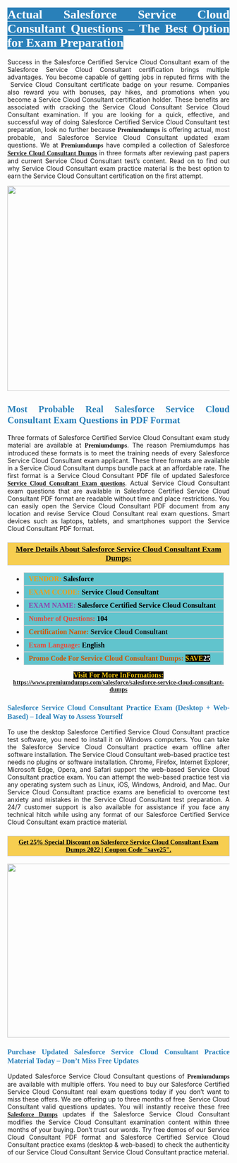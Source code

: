 <h1 style="text-align: justify;"><span style="color:#ffffff;"><span style="font-family:Georgia,serif;"><strong><span style="background-color:#2980b9;">Actual Salesforce Service Cloud Consultant Questions &ndash; The Best Option for Exam Preparation</span></strong></span></span></h1>

<p style="text-align: justify;">Success in the Salesforce Certified Service Cloud Consultant exam of the Salesforce Service Cloud Consultant certification brings multiple advantages. You become capable of getting jobs in reputed firms with the &nbsp;Service Cloud Consultant certificate badge on your resume. Companies also reward you with bonuses, pay hikes, and promotions when you become a Service Cloud Consultant certification holder. These benefits are associated with cracking the Service Cloud Consultant&nbsp;Service Cloud Consultant examination. If you are looking for a quick, effective, and successful way of doing Salesforce Certified Service Cloud Consultant test preparation, look no further because <span style="font-family:Georgia,serif;"><strong>Premiumdumps</strong></span> is offering actual, most probable, and Salesforce Service Cloud Consultant&nbsp;updated exam questions. We at <span style="font-family:Georgia,serif;"><strong>Premiumdumps</strong></span> have compiled a collection of Salesforce <span style="font-family:Georgia,serif;"><strong><a href="https://www.premiumdumps.com/salesforce/salesforce-service-cloud-consultant-dumps">Service Cloud Consultant Dumps</a></strong></span> in three formats after reviewing past papers and current Service Cloud Consultant&nbsp;test&rsquo;s content. Read on to find out why Service Cloud Consultant exam practice material is the best option to earn the Service Cloud Consultant certification on the first attempt.</p>

<p style="text-align: center;"><a href="https://www.premiumdumps.com/salesforce/salesforce-service-cloud-consultant-dumps"><img alt="" src="https://i.imgur.com/P39uA2n.jpeg" style="width: 700px; height: 465px;" /></a></p>

<h2 style="text-align: justify;"><span style="color:#2980b9;"><span style="font-family:Georgia,serif;"><strong>Most Probable Real Salesforce Service Cloud Consultant Exam Questions in PDF Format</strong></span></span></h2>

<p style="text-align: justify;">Three formats of Salesforce Certified Service Cloud Consultant exam study material are available at <span style="font-family:Georgia,serif;"><strong>Premiumdumps</strong></span>. The reason Premiumdumps has introduced these formats is to meet the training needs of every Salesforce Service Cloud Consultant exam applicant. These three formats are available in a Service Cloud Consultant dumps bundle pack at an affordable rate. The first format is a Service Cloud Consultant PDF file of updated Salesforce <span style="font-family:Georgia,serif;"><strong><a href="https://www.premiumdumps.com/salesforce/salesforce-service-cloud-consultant-dumps">Service Cloud Consultant Exam questions</a></strong></span>. Actual Service Cloud Consultant exam questions that are available in Salesforce Certified Service Cloud Consultant PDF format are readable without time and place restrictions. You can easily open the Service Cloud Consultant PDF document from any location and revise Service Cloud Consultant real exam questions. Smart devices such as laptops, tablets, and smartphones support the Service Cloud Consultant PDF format.</p>

<h3 style="background: #f7ce50; border: 1px solid rgb(204, 204, 204); padding: 5px 10px; text-align: center;"><span style="font-family:Georgia,serif;"><u><u><span style="color:#000000;"><span style="font-size:11pt"><span style="line-height:normal"><b><span style="font-size:13.0pt"><span cambria="">More Details About Salesforce Service Cloud Consultant Exam Dumps:</span></span></b></span></span></span></u></u></span></h3>

<ul>
	<li style="margin:0cm 10pt">
	<div style="background:#61c4cd; border: 1px solid rgb(204, 204, 204); padding: 5px 10px; text-align: justify;"><span style="font-family:Georgia,serif;"><span style="font-size:11pt"><span style="line-height:normal"><b><span style="font-size:12.0pt"><span new="" roman="" times=""><span style="color:#f39c12;">VENDOR:</span> <span style="color:#000000;">Salesforce</span></span></span></b></span></span></span></div>
	</li>
	<li style="margin:0cm 10pt">
	<div style="background: #61c4cd; border: 1px solid rgb(204, 204, 204); padding: 5px 10px; text-align: justify;"><span style="font-family:Georgia,serif;"><span style="font-size:11pt"><span style="line-height:normal"><b><span style="font-size:12.0pt"><span new="" roman="" times=""><span style="color:#f39c12;">EXAM CCODE:</span> <span style="color:#000000;">Service Cloud Consultant</span></span></span></b></span></span></span></div>
	</li>
	<li style="margin:0cm 10pt">
	<div style="background: #61c4cd; border: 1px solid rgb(204, 204, 204); padding: 5px 10px; text-align: justify;"><span style="font-family:Georgia,serif;"><span style="font-size:11pt"><span style="line-height:normal"><b><span style="font-size:12.0pt"><span new="" roman="" times=""><span style="color:#8e44ad;">EXAM NAME:</span> <span style="color:#000000;">Salesforce Certified Service Cloud Consultant</span></span></span></b></span></span></span></div>
	</li>
	<li style="margin:0cm 10pt">
	<div style="background: #61c4cd; border: 1px solid rgb(204, 204, 204); padding: 5px 10px;"><span style="font-family:Georgia,serif;"><span style="font-size:11pt"><span style="line-height:normal"><b><span style="font-size:12.0pt"><span new="" roman="" times=""><span style="color:#e74c3c;">Number of Questions:</span><span style="color:#000000;"><span style="color:#f1c40f;"> </span>104</span></span></span></b></span></span></span></div>
	</li>
	<li style="margin:0cm 10pt">
	<div style="background: #61c4cd; border: 1px solid rgb(204, 204, 204); padding: 5px 10px; text-align: justify;"><span style="font-family:Georgia,serif;"><span style="font-size:11pt"><span style="line-height:normal"><b><span style="font-size:12.0pt"><span new="" roman="" times=""><span style="color:#d35400;">Certification Name:</span> Service Cloud Consultant</span></span></b></span></span></span></div>
	</li>
	<li style="margin:0cm 10pt">
	<div style="background: #61c4cd; border: 1px solid rgb(204, 204, 204); padding: 5px 10px; text-align: justify;"><span style="font-family:Georgia,serif;"><span style="font-size:11pt"><span style="line-height:normal"><b><span style="font-size:12.0pt"><span new="" roman="" times=""><span style="color:#e74c3c;">Exam Language:</span> <span style="color:#000000;">English</span></span></span></b></span></span></span></div>
	</li>
	<li style="margin:0cm 10pt">
	<div style="background: #61c4cd; border: 1px solid rgb(204, 204, 204); padding: 5px 10px;"><span style="font-family:Georgia,serif;"><span style="font-size:11pt"><span style="line-height:normal"><b><span style="font-size:12.0pt"><span new="" roman="" times=""><span style="color:#d35400;">Promo Code For Service Cloud Consultant Dumps:</span><span style="color:#f1c40f;"> <span style="background-color:#000000;">SAVE</span></span><span style="color:#ffffff;"><span style="background-color:#000000;">25</span></span></span></span></b></span></span></span></div>
	</li>
</ul>

<p style="text-align: center;"><span style="font-family:Georgia,serif;"><strong><span style="font-size:16px;"><span style="color:#f1c40f;"><span style="background-color:#000000;">Visit For More InFormations:</span></span></span> <a href="https://www.premiumdumps.com/salesforce/salesforce-service-cloud-consultant-dumps">https://www.premiumdumps.com/salesforce/salesforce-service-cloud-consultant-dumps</a></strong></span></p>

<h3 style="text-align: justify;"><span style="color:#2980b9;"><span style="font-family:Georgia,serif;"><strong><strong><strong>Salesforce Service Cloud Consultant Practice Exam (Desktop + Web-Based) &ndash; Ideal Way to Assess Yourself</strong></strong></strong></span></span></h3>

<p style="text-align: justify;">To use the desktop Salesforce Certified Service Cloud Consultant practice test software, you need to install it on Windows computers. You can take the Salesforce Service Cloud Consultant practice exam offline after software installation. The Service Cloud Consultant web-based practice test needs no plugins or software installation. Chrome, Firefox, Internet Explorer, Microsoft Edge, Opera, and Safari support the web-based Service Cloud Consultant practice exam. You can attempt the web-based practice test via any operating system such as Linux, iOS, Windows, Android, and Mac. Our Service Cloud Consultant practice exams are beneficial to overcome test anxiety and mistakes in the Service Cloud Consultant test preparation. A 24/7 customer support is also available for assistance if you face any technical hitch while using any format of our Salesforce Certified Service Cloud Consultant exam practice material.</p>

<h3 style="background: rgb(247, 206, 80); border: 1px solid rgb(204, 204, 204); padding: 5px 10px; text-align: center;"><span style="font-family:Georgia,serif;"><u><span style="color:#000000;"><span style="font-size:11pt;"><span style="line-height:normal;"><b><span cambria="">Get 25% Special Discount on Salesforce Service Cloud Consultant Exam Dumps 2022 | Coupon Code &quot;save25&quot;.</span></b></span></span></span></u></span></h3>

<p style="text-align: center;"><strong><strong><a href="https://www.premiumdumps.com/salesforce/salesforce-service-cloud-consultant-dumps"><img alt="" src="https://i.imgur.com/IafrsaO.jpg" style="width: 700px; height: 394px;" /></a></strong></strong></p>

<h3 style="text-align: justify;"><strong><span style="color:#2980b9;"><span style="font-family:Georgia,serif;"><strong><strong><strong>Purchase Updated Salesforce Service Cloud Consultant Practice Material Today &ndash; Don&rsquo;t Miss Free Updates</strong></strong></strong></span></span></strong></h3>

<p style="text-align: justify;">Updated Salesforce Service Cloud Consultant questions of <span style="font-family:Georgia,serif;"><strong>Premiumdumps</strong></span> are available with multiple offers. You need to buy our Salesforce Certified Service Cloud Consultant real exam questions today if you don&rsquo;t want to miss these offers. We are offering up to three months of free &nbsp;Service Cloud Consultant valid questions updates. You will instantly receive these free <span style="font-family:Georgia,serif;"><strong><a href="https://www.premiumdumps.com/salesforce-exam-dumps">Salesforce Dumps</a></strong></span> updates if the Salesforce&nbsp;Service Cloud Consultant modifies the Service Cloud Consultant examination content within three months of your buying. Don&rsquo;t trust our words. Try free demos of our Service Cloud Consultant PDF format and Salesforce Certified Service Cloud Consultant practice exams (desktop &amp; web-based) to check the authenticity of our Service Cloud Consultant&nbsp;Service Cloud Consultant practice material.</p>
